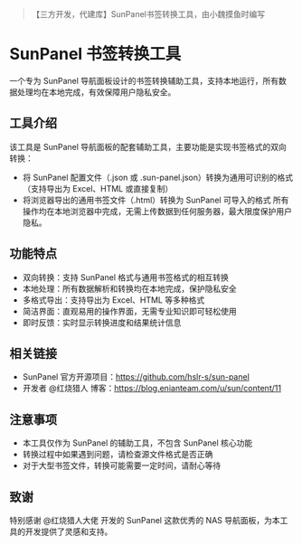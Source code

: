 >【三方开发，代建库】SunPanel书签转换工具，由小魏摸鱼时编写


# SunPanel 书签转换工具
一个专为 SunPanel 导航面板设计的书签转换辅助工具，支持本地运行，所有数据处理均在本地完成，有效保障用户隐私安全。

## 工具介绍
该工具是 SunPanel 导航面板的配套辅助工具，主要功能是实现书签格式的双向转换：

- 将 SunPanel 配置文件（.json 或 .sun-panel.json）转换为通用可识别的格式（支持导出为 Excel、HTML 或直接复制）
- 将浏览器导出的通用书签文件（.html）转换为 SunPanel 可导入的格式
所有操作均在本地浏览器中完成，无需上传数据到任何服务器，最大限度保护用户隐私。


## 功能特点
- 双向转换：支持 SunPanel 格式与通用书签格式的相互转换
- 本地处理：所有数据解析和转换均在本地完成，保护隐私安全
- 多格式导出：支持导出为 Excel、HTML 等多种格式
- 简洁界面：直观易用的操作界面，无需专业知识即可轻松使用
- 即时反馈：实时显示转换进度和结果统计信息

## 相关链接
- SunPanel 官方开源项目：https://github.com/hslr-s/sun-panel
- 开发者 @红烧猎人 博客：https://blog.enianteam.com/u/sun/content/11


## 注意事项
- 本工具仅作为 SunPanel 的辅助工具，不包含 SunPanel 核心功能
- 转换过程中如果遇到问题，请检查源文件格式是否正确
- 对于大型书签文件，转换可能需要一定时间，请耐心等待
  
## 致谢
特别感谢 @红烧猎人大佬 开发的 SunPanel 这款优秀的 NAS 导航面板，为本工具的开发提供了灵感和支持。
